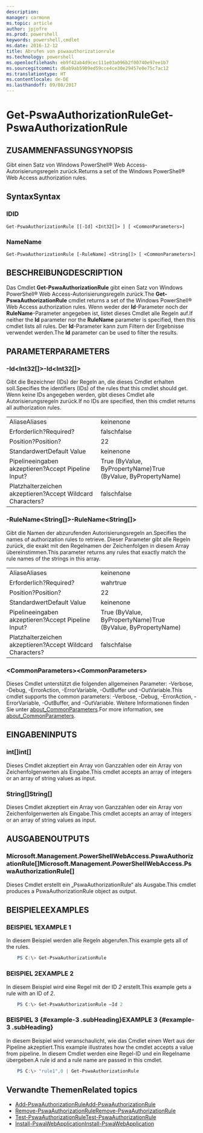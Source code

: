```yaml
---
description: 
manager: carmonm
ms.topic: article
author: jpjofre
ms.prod: powershell
keywords: powershell,cmdlet
ms.date: 2016-12-12
title: Abrufen von pswaauthorizationrule
ms.technology: powershell
ms.openlocfilehash: eb9f42ab4d9cec111e03a096b2f00740e97ee1b7
ms.sourcegitcommit: d6ab9ab5909ed59cce4ce30e29457e0e75c7ac12
ms.translationtype: HT
ms.contentlocale: de-DE
ms.lasthandoff: 09/08/2017
---
```

# <a name="get-pswaauthorizationrule"></a><span data-ttu-id="d28bf-103">Get-PswaAuthorizationRule</span><span class="sxs-lookup"><span data-stu-id="d28bf-103">Get-PswaAuthorizationRule</span></span>

## <a name="synopsis"></a><span data-ttu-id="d28bf-104">ZUSAMMENFASSUNG</span><span class="sxs-lookup"><span data-stu-id="d28bf-104">SYNOPSIS</span></span>

<span data-ttu-id="d28bf-105">Gibt einen Satz von Windows PowerShell® Web Access-Autorisierungsregeln zurück.</span><span class="sxs-lookup"><span data-stu-id="d28bf-105">Returns a set of the Windows PowerShell® Web Access authorization rules.</span></span>

## <a name="syntax"></a><span data-ttu-id="d28bf-106">Syntax</span><span class="sxs-lookup"><span data-stu-id="d28bf-106">Syntax</span></span>

### <a name="id"></a><span data-ttu-id="d28bf-107">ID</span><span class="sxs-lookup"><span data-stu-id="d28bf-107">ID</span></span>
```
Get-PswaAuthorizationRule [[-Id] <Int32[]> ] [ <CommonParameters>]
```

### <a name="name"></a><span data-ttu-id="d28bf-108">Name</span><span class="sxs-lookup"><span data-stu-id="d28bf-108">Name</span></span>
```
Get-PswaAuthorizationRule [-RuleName] <String[]> [ <CommonParameters>]
```

## <a name="description"></a><span data-ttu-id="d28bf-109">BESCHREIBUNG</span><span class="sxs-lookup"><span data-stu-id="d28bf-109">DESCRIPTION</span></span>

<span data-ttu-id="d28bf-110">Das Cmdlet **Get-PswaAuthorizationRule** gibt einen Satz von Windows PowerShell® Web Access-Autorisierungsregeln zurück.</span><span class="sxs-lookup"><span data-stu-id="d28bf-110">The **Get-PswaAuthorizationRule** cmdlet returns a set of the Windows PowerShell® Web Access authorization rules.</span></span>
<span data-ttu-id="d28bf-111">Wenn weder der **Id**-Parameter noch der **RuleName**-Parameter angegeben ist, listet dieses Cmdlet alle Regeln auf.</span><span class="sxs-lookup"><span data-stu-id="d28bf-111">If neither the **Id** parameter nor the **RuleName** parameter is specified, then this cmdlet lists all rules.</span></span> <span data-ttu-id="d28bf-112">Der **Id**-Parameter kann zum Filtern der Ergebnisse verwendet werden.</span><span class="sxs-lookup"><span data-stu-id="d28bf-112">The **Id** parameter can be used to filter the results.</span></span>

## <a name="parameters"></a><span data-ttu-id="d28bf-113">PARAMETER</span><span class="sxs-lookup"><span data-stu-id="d28bf-113">PARAMETERS</span></span>

### <a name="-idltint32gt"></a><span data-ttu-id="d28bf-114">-Id&lt;Int32\[\]&gt;</span><span class="sxs-lookup"><span data-stu-id="d28bf-114">-Id&lt;Int32\[\]&gt;</span></span>

<span data-ttu-id="d28bf-115">Gibt die Bezeichner (IDs) der Regeln an, die dieses Cmdlet erhalten soll.</span><span class="sxs-lookup"><span data-stu-id="d28bf-115">Specifies the identifiers (IDs) of the rules that this cmdlet should get.</span></span> <span data-ttu-id="d28bf-116">Wenn keine IDs angegeben werden, gibt dieses Cmdlet alle Autorisierungsregeln zurück.</span><span class="sxs-lookup"><span data-stu-id="d28bf-116">If no IDs are specified, then this cmdlet returns all authorization rules.</span></span>

|||  
|-|-|
| <span data-ttu-id="d28bf-117">Aliase</span><span class="sxs-lookup"><span data-stu-id="d28bf-117">Aliases</span></span>                              | <span data-ttu-id="d28bf-118">keine</span><span class="sxs-lookup"><span data-stu-id="d28bf-118">none</span></span>                                 |
| <span data-ttu-id="d28bf-119">Erforderlich?</span><span class="sxs-lookup"><span data-stu-id="d28bf-119">Required?</span></span>                            | <span data-ttu-id="d28bf-120">falsch</span><span class="sxs-lookup"><span data-stu-id="d28bf-120">false</span></span>                                |
| <span data-ttu-id="d28bf-121">Position?</span><span class="sxs-lookup"><span data-stu-id="d28bf-121">Position?</span></span>                            | <span data-ttu-id="d28bf-122">2</span><span class="sxs-lookup"><span data-stu-id="d28bf-122">2</span></span>                                    |
| <span data-ttu-id="d28bf-123">Standardwert</span><span class="sxs-lookup"><span data-stu-id="d28bf-123">Default Value</span></span>                        | <span data-ttu-id="d28bf-124">keine</span><span class="sxs-lookup"><span data-stu-id="d28bf-124">none</span></span>                                 |
| <span data-ttu-id="d28bf-125">Pipelineeingaben akzeptieren?</span><span class="sxs-lookup"><span data-stu-id="d28bf-125">Accept Pipeline Input?</span></span>               | <span data-ttu-id="d28bf-126">True (ByValue, ByPropertyName)</span><span class="sxs-lookup"><span data-stu-id="d28bf-126">True (ByValue, ByPropertyName)</span></span>       |
| <span data-ttu-id="d28bf-127">Platzhalterzeichen akzeptieren?</span><span class="sxs-lookup"><span data-stu-id="d28bf-127">Accept Wildcard Characters?</span></span>          | <span data-ttu-id="d28bf-128">falsch</span><span class="sxs-lookup"><span data-stu-id="d28bf-128">false</span></span>                                |

### <a name="-rulenameltstringgt"></a><span data-ttu-id="d28bf-129">-RuleName&lt;String\[\]&gt;</span><span class="sxs-lookup"><span data-stu-id="d28bf-129">-RuleName&lt;String\[\]&gt;</span></span>

<span data-ttu-id="d28bf-130">Gibt die Namen der abzurufenden Autorisierungsregeln an.</span><span class="sxs-lookup"><span data-stu-id="d28bf-130">Specifies the names of authorization rules to retrieve.</span></span> <span data-ttu-id="d28bf-131">Dieser Parameter gibt alle Regeln zurück, die exakt mit den Regelnamen der Zeichenfolgen in diesem Array übereinstimmen.</span><span class="sxs-lookup"><span data-stu-id="d28bf-131">This parameter returns any rules that exactly match the rule names of the strings in this array.</span></span>

|||  
|-|-|
| <span data-ttu-id="d28bf-132">Aliase</span><span class="sxs-lookup"><span data-stu-id="d28bf-132">Aliases</span></span>                              | <span data-ttu-id="d28bf-133">keine</span><span class="sxs-lookup"><span data-stu-id="d28bf-133">none</span></span>                                 |
| <span data-ttu-id="d28bf-134">Erforderlich?</span><span class="sxs-lookup"><span data-stu-id="d28bf-134">Required?</span></span>                            | <span data-ttu-id="d28bf-135">wahr</span><span class="sxs-lookup"><span data-stu-id="d28bf-135">true</span></span>                                 |
| <span data-ttu-id="d28bf-136">Position?</span><span class="sxs-lookup"><span data-stu-id="d28bf-136">Position?</span></span>                            | <span data-ttu-id="d28bf-137">2</span><span class="sxs-lookup"><span data-stu-id="d28bf-137">2</span></span>                                    |
| <span data-ttu-id="d28bf-138">Standardwert</span><span class="sxs-lookup"><span data-stu-id="d28bf-138">Default Value</span></span>                        | <span data-ttu-id="d28bf-139">keine</span><span class="sxs-lookup"><span data-stu-id="d28bf-139">none</span></span>                                 |
| <span data-ttu-id="d28bf-140">Pipelineeingaben akzeptieren?</span><span class="sxs-lookup"><span data-stu-id="d28bf-140">Accept Pipeline Input?</span></span>               | <span data-ttu-id="d28bf-141">True (ByValue, ByPropertyName)</span><span class="sxs-lookup"><span data-stu-id="d28bf-141">True (ByValue, ByPropertyName)</span></span>       |
| <span data-ttu-id="d28bf-142">Platzhalterzeichen akzeptieren?</span><span class="sxs-lookup"><span data-stu-id="d28bf-142">Accept Wildcard Characters?</span></span>          | <span data-ttu-id="d28bf-143">falsch</span><span class="sxs-lookup"><span data-stu-id="d28bf-143">false</span></span>                                |

### <a name="ltcommonparametersgt"></a><span data-ttu-id="d28bf-144">&lt;CommonParameters&gt;</span><span class="sxs-lookup"><span data-stu-id="d28bf-144">&lt;CommonParameters&gt;</span></span>

<span data-ttu-id="d28bf-145">Dieses Cmdlet unterstützt die folgenden allgemeinen Parameter: -Verbose, -Debug, -ErrorAction, -ErrorVariable, -OutBuffer und -OutVariable.</span><span class="sxs-lookup"><span data-stu-id="d28bf-145">This cmdlet supports the common parameters: -Verbose, -Debug, -ErrorAction, -ErrorVariable, -OutBuffer, and -OutVariable.</span></span>
<span data-ttu-id="d28bf-146">Weitere Informationen finden Sie unter [about_CommonParameters](http://go.microsoft.com/fwlink/p/?LinkID=113216).</span><span class="sxs-lookup"><span data-stu-id="d28bf-146">For more information, see [about_CommonParameters](http://go.microsoft.com/fwlink/p/?LinkID=113216).</span></span>

## <a name="inputs"></a><span data-ttu-id="d28bf-147">EINGABEN</span><span class="sxs-lookup"><span data-stu-id="d28bf-147">INPUTS</span></span>

### <a name="int"></a><span data-ttu-id="d28bf-148">int\[\]</span><span class="sxs-lookup"><span data-stu-id="d28bf-148">int\[\]</span></span>

<span data-ttu-id="d28bf-149">Dieses Cmdlet akzeptiert ein Array von Ganzzahlen oder ein Array von Zeichenfolgenwerten als Eingabe.</span><span class="sxs-lookup"><span data-stu-id="d28bf-149">This cmdlet accepts an array of integers or an array of string values as input.</span></span>

### <a name="string"></a><span data-ttu-id="d28bf-150">String\[\]</span><span class="sxs-lookup"><span data-stu-id="d28bf-150">String\[\]</span></span>

<span data-ttu-id="d28bf-151">Dieses Cmdlet akzeptiert ein Array von Ganzzahlen oder ein Array von Zeichenfolgenwerten als Eingabe.</span><span class="sxs-lookup"><span data-stu-id="d28bf-151">This cmdlet accepts an array of integers or an array of string values as input.</span></span>

## <a name="outputs"></a><span data-ttu-id="d28bf-152">AUSGABEN</span><span class="sxs-lookup"><span data-stu-id="d28bf-152">OUTPUTS</span></span>

### <a name="microsoftmanagementpowershellwebaccesspswaauthorizationrule"></a><span data-ttu-id="d28bf-153">Microsoft.Management.PowerShellWebAccess.PswaAuthorizationRule\[\]</span><span class="sxs-lookup"><span data-stu-id="d28bf-153">Microsoft.Management.PowerShellWebAccess.PswaAuthorizationRule\[\]</span></span>

<span data-ttu-id="d28bf-154">Dieses Cmdlet erstellt ein „PswaAuthorizationRule“ als Ausgabe.</span><span class="sxs-lookup"><span data-stu-id="d28bf-154">This cmdlet produces a PswaAuthorizationRule object as output.</span></span>


## <a name="examples"></a><span data-ttu-id="d28bf-155">BEISPIELE</span><span class="sxs-lookup"><span data-stu-id="d28bf-155">EXAMPLES</span></span>

### <a name="example-1"></a><span data-ttu-id="d28bf-156">BEISPIEL 1</span><span class="sxs-lookup"><span data-stu-id="d28bf-156">EXAMPLE 1</span></span>

<span data-ttu-id="d28bf-157">In diesem Beispiel werden alle Regeln abgerufen.</span><span class="sxs-lookup"><span data-stu-id="d28bf-157">This example gets all of the rules.</span></span>

```PowerShell
    PS C:\> Get-PswaAuthorizationRule
```

### <a name="example-2"></a><span data-ttu-id="d28bf-158">BEISPIEL 2</span><span class="sxs-lookup"><span data-stu-id="d28bf-158">EXAMPLE 2</span></span>

<span data-ttu-id="d28bf-159">In diesem Beispiel wird eine Regel mit der ID *2* erstellt.</span><span class="sxs-lookup"><span data-stu-id="d28bf-159">This example gets a rule with an ID of *2*.</span></span>

```PowerShell
    PS C:\> Get-PswaAuthorizationRule –Id 2
```

### <a name="example-3-example-3-subheading"></a><span data-ttu-id="d28bf-160">BEISPIEL 3 {#example-3 .subHeading}</span><span class="sxs-lookup"><span data-stu-id="d28bf-160">EXAMPLE 3 {#example-3 .subHeading}</span></span>

<span data-ttu-id="d28bf-161">In diesem Beispiel wird veranschaulicht, wie das Cmdlet einen Wert aus der Pipeline akzeptiert.</span><span class="sxs-lookup"><span data-stu-id="d28bf-161">This example illustrates how the cmdlet accepts a value from pipeline.</span></span>
<span data-ttu-id="d28bf-162">In diesem Cmdlet werden eine Regel-ID und ein Regelname übergeben.</span><span class="sxs-lookup"><span data-stu-id="d28bf-162">A rule id and a rule name are passed in this cmdlet.</span></span>

```PowerShell
    PS C:\> "rule1",0 | Get-PswaAuthorizationRule
```

## <a name="related-topics"></a><span data-ttu-id="d28bf-163">Verwandte Themen</span><span class="sxs-lookup"><span data-stu-id="d28bf-163">Related topics</span></span>

- [<span data-ttu-id="d28bf-164">Add-PswaAuthorizationRule</span><span class="sxs-lookup"><span data-stu-id="d28bf-164">Add-PswaAuthorizationRule</span></span>](add-pswaauthorizationrule.md)
- [<span data-ttu-id="d28bf-165">Remove-PswaAuthorizationRule</span><span class="sxs-lookup"><span data-stu-id="d28bf-165">Remove-PswaAuthorizationRule</span></span>](remove-pswaauthorizationrule.md)
- [<span data-ttu-id="d28bf-166">Test-PswaAuthorizationRule</span><span class="sxs-lookup"><span data-stu-id="d28bf-166">Test-PswaAuthorizationRule</span></span>](test-pswaauthorizationrule.md)
- [<span data-ttu-id="d28bf-167">Install-PswaWebApplication</span><span class="sxs-lookup"><span data-stu-id="d28bf-167">Install-PswaWebApplication</span></span>](install-pswawebapplication.md)
